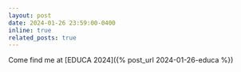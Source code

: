 ```yaml
---
layout: post
date: 2024-01-26 23:59:00-0400
inline: true
related_posts: true
---
```


Come find me at [EDUCA 2024]({% post_url 2024-01-26-educa %})
